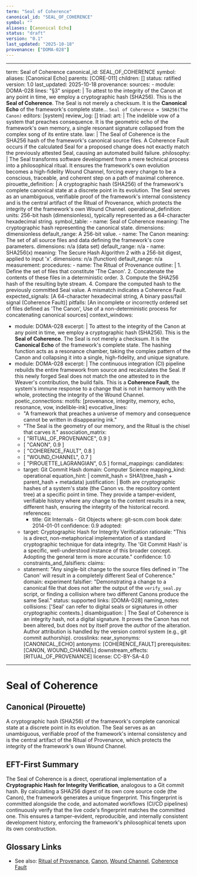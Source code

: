 ```yaml
---
term: "Seal of Coherence"
canonical_id: "SEAL_OF_COHERENCE"
symbol: ""
aliases: [Canonical Echo]
status: "draft"
version: "0.1"
last_updated: "2025-10-18"
provenance: ["DOMA-028"]
---
```


---
term: Seal of Coherence
canonical_id: SEAL_OF_COHERENCE
symbol:
aliases: [Canonical Echo]
parents: [CORE-011]
children: []
status: ratified
version: 1.0
last_updated: 2025-10-18
provenance:
  sources:
    - module: DOMA-028
      lines: "§3"
      snippet: |
        To attest to the integrity of the Canon at any point in time, we employ a cryptographic hash (SHA256). This is the **Seal of Coherence**. The Seal is not merely a checksum. It is the **Canonical Echo** of the framework's complete state... `Seal of Coherence = SHA256(The Canon)`
  editors: [system]
  review_log: []
triad:
  art: |
    The indelible vow of a system that preaches consequence. It is the geometric echo of the framework's own memory, a single resonant signature collapsed from the complex song of its entire state.
  law: |
    The Seal of Coherence is the SHA256 hash of the framework's canonical source files. A Coherence Fault occurs if the calculated Seal for a proposed change does not exactly match the previously attested Seal, causing an automated build failure.
  philosophy: |
    The Seal transforms software development from a mere technical process into a philosophical ritual. It ensures the framework's own evolution becomes a high-fidelity Wound Channel, forcing every change to be a conscious, traceable, and coherent step on a path of maximal coherence.
pirouette_definition: |
  A cryptographic hash (SHA256) of the framework's complete canonical state at a discrete point in its evolution. The Seal serves as an unambiguous, verifiable proof of the framework's internal consistency and is the central artifact of the Ritual of Provenance, which protects the integrity of the framework's own Wound Channel.
operational_definition:
  units: 256-bit hash (dimensionless), typically represented as a 64-character hexadecimal string.
  symbol_table:
    - name: Seal of Coherence
      meaning: The cryptographic hash representing the canonical state.
      dimensions: dimensionless
      default_range: A 256-bit value.
    - name: The Canon
      meaning: The set of all source files and data defining the framework's core parameters.
      dimensions: n/a (data set)
      default_range: n/a
    - name: SHA256(x)
      meaning: The Secure Hash Algorithm 2 with a 256-bit digest, applied to input 'x'.
      dimensions: n/a (function)
      default_range: n/a
  measurement:
    procedures:
      - name: The Ritual of Provenance
        outline: |
          1. Define the set of files that constitute 'The Canon'.
          2. Concatenate the contents of these files in a deterministic order.
          3. Compute the SHA256 hash of the resulting byte stream.
          4. Compare the computed hash to the previously committed Seal value. A mismatch indicates a Coherence Fault.
        expected_signals: [A 64-character hexadecimal string, A binary pass/fail signal (Coherence Fault)]
        pitfalls: [An incomplete or incorrectly ordered set of files defined as 'The Canon', Use of a non-deterministic process for concatenating canonical sources]
context_windows:
  - module: DOMA-028
    excerpt: |
      To attest to the integrity of the Canon at any point in time, we employ a cryptographic hash (SHA256). This is the **Seal of Coherence**. The Seal is not merely a checksum. It is the **Canonical Echo** of the framework's complete state. The hashing function acts as a resonance chamber, taking the complex pattern of the Canon and collapsing it into a single, high-fidelity, and unique signature.
  - module: DOMA-028
    excerpt: |
      The continuous integration (CI) pipeline rebuilds the entire framework from source and recalculates the Seal. If this newly forged Seal does not match the one attested to in the Weaver's contribution, the build fails. This is a **Coherence Fault**, the system's immune response to a change that is not in harmony with the whole, protecting the integrity of the Wound Channel.
poetic_connections:
  motifs: [provenance, integrity, memory, echo, resonance, vow, indelible-ink]
  evocative_lines:
    - "A framework that preaches a universe of memory and consequence cannot be written in disappearing ink."
    - "The Seal is the geometry of our memory, and the Ritual is the chisel that carves it."
  association_matrix:
    - [ "RITUAL_OF_PROVENANCE", 0.9 ]
    - [ "CANON", 0.9 ]
    - [ "COHERENCE_FAULT", 0.8 ]
    - [ "WOUND_CHANNEL", 0.7 ]
    - [ "PIROUETTE_LAGRANGIAN", 0.5 ]
formal_mappings:
  candidates:
    - target: Git Commit Hash
      domain: Computer Science
      mapping_kind: operational
      equation_hint: |
        commit_hash = SHA1(tree_hash + parent_hash + metadata)
      justification: |
        Both are cryptographic hashes of a system's state (the Canon vs. the repository content tree) at a specific point in time. They provide a tamper-evident, verifiable history where any change to the content results in a new, different hash, ensuring the integrity of the historical record.
      references:
        - title: Git Internals - Git Objects
          where: git-scm.com book
          date: 2014-01-01
      confidence: 0.9
  adopted:
    - target: Cryptographic Hash for Integrity Verification
      rationale: "This is a direct, non-metaphorical implementation of a standard cryptographic technique for data integrity. The 'Git Commit Hash' is a specific, well-understood instance of this broader concept. Adopting the general term is more accurate."
      confidence: 1.0
constraints_and_falsifiers:
  claims:
    - statement: "Any single-bit change to the source files defined in 'The Canon' will result in a completely different Seal of Coherence."
      domain: experiment
      falsifier: "Demonstrating a change to a canonical file that does not alter the output of the `verify_seal.py` script, or finding a collision where two different Canons produce the same Seal."
      status: supported
      links: [DOMA-028]
naming_notes:
  collisions: ['Seal' can refer to digital seals or signatures in other cryptographic contexts.]
  disambiguation: |
    The Seal of Coherence is an integrity hash, not a digital signature. It proves the Canon has not been altered, but does not by itself prove the *author* of the alteration. Author attribution is handled by the version control system (e.g., git commit authorship).
crosslinks:
  near_synonyms: [CANONICAL_ECHO]
  antonyms: [COHERENCE_FAULT]
  prerequisites: [CANON, WOUND_CHANNEL]
  downstream_effects: [RITUAL_OF_PROVENANCE]
license: CC-BY-SA-4.0
---

# Seal of Coherence

## Canonical (Pirouette)
A cryptographic hash (SHA256) of the framework's complete canonical state at a discrete point in its evolution. The Seal serves as an unambiguous, verifiable proof of the framework's internal consistency and is the central artifact of the Ritual of Provenance, which protects the integrity of the framework's own Wound Channel.

## EFT-First Summary
The Seal of Coherence is a direct, operational implementation of a **Cryptographic Hash for Integrity Verification**, analogous to a Git commit hash. By calculating a SHA256 digest of its own core source code (the Canon), the framework generates a unique fingerprint. This fingerprint is committed alongside the code, and automated workflows (CI/CD pipelines) continuously verify that the live code's fingerprint matches the committed one. This ensures a tamper-evident, reproducible, and internally consistent development history, enforcing the framework's philosophical tenets upon its own construction.

## Glossary Links
- See also: [Ritual of Provenance](<#>), [Canon](<#>), [Wound Channel](<#>), [Coherence Fault](<#>)